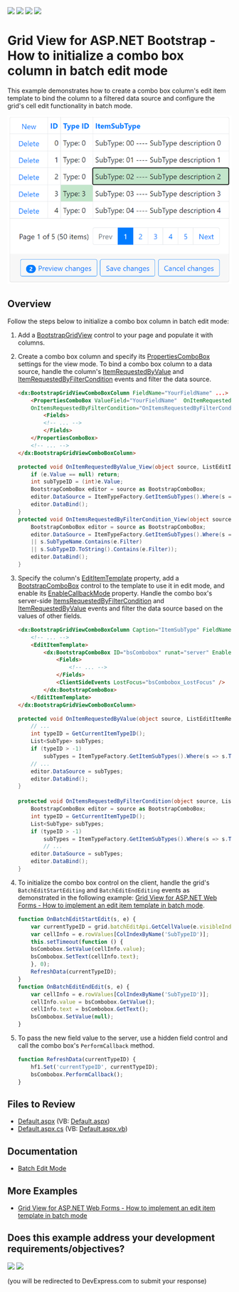 <!-- default badges list -->
![](https://img.shields.io/endpoint?url=https://codecentral.devexpress.com/api/v1/VersionRange/193504356/19.1.3%2B)
[![](https://img.shields.io/badge/Open_in_DevExpress_Support_Center-FF7200?style=flat-square&logo=DevExpress&logoColor=white)](https://supportcenter.devexpress.com/ticket/details/T828668)
[![](https://img.shields.io/badge/📖_How_to_use_DevExpress_Examples-e9f6fc?style=flat-square)](https://docs.devexpress.com/GeneralInformation/403183)
[![](https://img.shields.io/badge/💬_Leave_Feedback-feecdd?style=flat-square)](#does-this-example-address-your-development-requirementsobjectives)
<!-- default badges end -->
# Grid View for ASP.NET Bootstrap - How to initialize a combo box column in batch edit mode

This example demonstrates how to create a combo box column's edit item template to bind the column to a filtered data source and configure the grid's cell edit functionality in batch mode.

![Initialize combo box column](ComboBoxColumn.png)

## Overview

Follow the steps below to initialize a combo box column in batch edit mode:

1. Add a [BootstrapGridView](https://docs.devexpress.com/AspNetBootstrap/DevExpress.Web.Bootstrap.BootstrapGridView) control to your page and populate it with columns.

2. Create a combo box column and specify its [PropertiesComboBox](https://docs.devexpress.com/AspNetBootstrap/DevExpress.Web.Bootstrap.BootstrapGridViewComboBoxColumn.PropertiesComboBox) settings for the view mode. To bind a combo box column to a data source, handle the column's [ItemRequestedByValue](https://docs.devexpress.com/AspNet/DevExpress.Web.ASPxComboBox.ItemRequestedByValue) and [ItemRequestedByFilterCondition](https://docs.devexpress.com/AspNet/DevExpress.Web.ASPxComboBox.ItemsRequestedByFilterCondition) events and filter the data source.

    ```aspx
    <dx:BootstrapGridViewComboBoxColumn FieldName="YourFieldName" ...>
        <PropertiesComboBox ValueField="YourFieldName"	OnItemRequestedByValue="OnItemRequestedByValue_View"
        OnItemsRequestedByFilterCondition="OnItemsRequestedByFilterCondition_View" TextFormatString="{0}|{1}...">
            <Fields>
            <!-- ... -->
            </Fields>
        </PropertiesComboBox>
        <!-- ... -->
    </dx:BootstrapGridViewComboBoxColumn>
    ```

    ```cs
    protected void OnItemRequestedByValue_View(object source, ListEditItemRequestedByValueEventArgs e) {
        if (e.Value == null) return;
        int subTypeID = (int)e.Value;
        BootstrapComboBox editor = source as BootstrapComboBox;
        editor.DataSource = ItemTypeFactory.GetItemSubTypes().Where(s => s.SubTypeID == subTypeID);
        editor.DataBind();
    }
    protected void OnItemsRequestedByFilterCondition_View(object source, ListEditItemsRequestedByFilterConditionEventArgs e) {
        BootstrapComboBox editor = source as BootstrapComboBox;
        editor.DataSource = ItemTypeFactory.GetItemSubTypes().Where(s => s.SubTypeDescription.Contains(e.Filter)
        || s.SubTypeName.Contains(e.Filter)
        || s.SubTypeID.ToString().Contains(e.Filter));
        editor.DataBind();
    }
    ```

3. Specify the column's [EditItemTemplate](https://docs.devexpress.com/AspNet/DevExpress.Web.GridViewDataColumn.EditItemTemplate) property, add a [BootstrapComboBox](https://docs.devexpress.com/AspNetBootstrap/DevExpress.Web.Bootstrap.BootstrapComboBox) control to the template to use it in edit mode, and enable its [EnableCallbackMode]() property. Handle the combo box's server-side [ItemsRequestedByFilterCondition](https://docs.devexpress.com/AspNet/DevExpress.Web.ASPxComboBox.ItemsRequestedByFilterCondition) and [ItemRequestedByValue](https://docs.devexpress.com/AspNet/DevExpress.Web.ASPxComboBox.ItemRequestedByValue) events and filter the data source based on the values of other fields. 

    ```aspx
    <dx:BootstrapGridViewComboBoxColumn Caption="ItemSubType" FieldName="SubTypeID" VisibleIndex="4">
        <!-- ... -->
        <EditItemTemplate>
            <dx:BootstrapComboBox ID="bsCombobox" runat="server" EnableCallbackMode="true" ClientInstanceName="bsCombobox" OnItemRequestedByValue="OnItemRequestedByValue" OnItemsRequestedByFilterCondition="OnItemsRequestedByFilterCondition" ValueField="SubTypeID" TextFormatString="SubTypeID: {0} ---- Desription: {1}">
                <Fields>
                    <!-- ... -->
                </Fields>
                <ClientSideEvents LostFocus="bsCombobox_LostFocus" />
            </dx:BootstrapComboBox>
        </EditItemTemplate>
    </dx:BootstrapGridViewComboBoxColumn>
    ```

    ```cs
    protected void OnItemRequestedByValue(object source, ListEditItemRequestedByValueEventArgs e) {
        // ...
        int typeID = GetCurrentItemTypeID();
        List<SubType> subTypes;
        if (typeID > -1)
            subTypes = ItemTypeFactory.GetItemSubTypes().Where(s => s.TypeID == typeID && s.SubTypeID.ToString() == id).ToList();
        // ...
        editor.DataSource = subTypes;
        editor.DataBind();
    }

    protected void OnItemsRequestedByFilterCondition(object source, ListEditItemsRequestedByFilterConditionEventArgs e) {
        BootstrapComboBox editor = source as BootstrapComboBox;
        int typeID = GetCurrentItemTypeID();
        List<SubType> subTypes;
        if (typeID > -1)
            subTypes = ItemTypeFactory.GetItemSubTypes().Where(s => s.TypeID == typeID && (s.SubTypeDescription.Contains(e.Filter)
            // ...
        editor.DataSource = subTypes;
        editor.DataBind();
    }
    ```

4. To initialize the combo box control on the client, handle the grid's `BatchEditStartEditing` and `BatchEditEndEditing` events as demonstrated in the following example: [Grid View for ASP.NET Web Forms - How to implement an edit item template in batch mode](https://github.com/DevExpress-Examples/asp-net-web-forms-grid-edit-item-template-in-batch-mode).

    ```js
    function OnBatchEditStartEdit(s, e) {
        var currentTypeID = grid.batchEditApi.GetCellValue(e.visibleIndex, 'TypeID');
        var cellInfo = e.rowValues[ColIndexByName('SubTypeID')];
        this.setTimeout(function () {
        bsCombobox.SetValue(cellInfo.value);
        bsCombobox.SetText(cellInfo.text);
        }, 0);
        RefreshData(currentTypeID);
    }
    function OnBatchEditEndEdit(s, e) {
        var cellInfo = e.rowValues[ColIndexByName('SubTypeID')];
        cellInfo.value = bsCombobox.GetValue();
        cellInfo.text = bsCombobox.GetText();
        bsCombobox.SetValue(null);
    }
    ```

5. To pass the new field value to the server, use a hidden field control and call the combo box's `PerformCallback` method.

    ```js
    function RefreshData(currentTypeID) {
        hf1.Set('currentTypeID', currentTypeID);
        bsCombobox.PerformCallback();
    }
    ```

## Files to Review

* [Default.aspx](./CS/WebSite/Default.aspx) (VB: [Default.aspx](./VB/WebSite/Default.aspx))
* [Default.aspx.cs](./CS/WebSite/Default.aspx.cs) (VB: [Default.aspx.vb](./VB/WebSite/Default.aspx.vb))

## Documentation

* [Batch Edit Mode](https://docs.devexpress.com/AspNetBootstrap/118184/grid-view/data-editing/batch-edit-mode)

## More Examples

* [Grid View for ASP.NET Web Forms - How to implement an edit item template in batch mode](https://github.com/DevExpress-Examples/asp-net-web-forms-grid-edit-item-template-in-batch-mode)
<!-- feedback -->
## Does this example address your development requirements/objectives?

[<img src="https://www.devexpress.com/support/examples/i/yes-button.svg"/>](https://www.devexpress.com/support/examples/survey.xml?utm_source=github&utm_campaign=asp-net-bootstrap-grid-initialize-combo-box-column-in-batch-edit-mode&~~~was_helpful=yes) [<img src="https://www.devexpress.com/support/examples/i/no-button.svg"/>](https://www.devexpress.com/support/examples/survey.xml?utm_source=github&utm_campaign=asp-net-bootstrap-grid-initialize-combo-box-column-in-batch-edit-mode&~~~was_helpful=no)

(you will be redirected to DevExpress.com to submit your response)
<!-- feedback end -->
